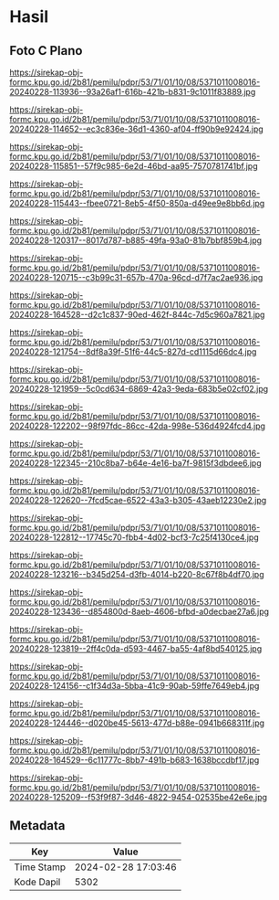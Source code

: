# Hasil

## Foto C Plano

https://sirekap-obj-formc.kpu.go.id/2b81/pemilu/pdpr/53/71/01/10/08/5371011008016-20240228-113936--93a26af1-616b-421b-b831-9c1011f83889.jpg

https://sirekap-obj-formc.kpu.go.id/2b81/pemilu/pdpr/53/71/01/10/08/5371011008016-20240228-114652--ec3c836e-36d1-4360-af04-ff90b9e92424.jpg

https://sirekap-obj-formc.kpu.go.id/2b81/pemilu/pdpr/53/71/01/10/08/5371011008016-20240228-115851--57f9c985-6e2d-46bd-aa95-7570781741bf.jpg

https://sirekap-obj-formc.kpu.go.id/2b81/pemilu/pdpr/53/71/01/10/08/5371011008016-20240228-115443--fbee0721-8eb5-4f50-850a-d49ee9e8bb6d.jpg

https://sirekap-obj-formc.kpu.go.id/2b81/pemilu/pdpr/53/71/01/10/08/5371011008016-20240228-120317--8017d787-b885-49fa-93a0-81b7bbf859b4.jpg

https://sirekap-obj-formc.kpu.go.id/2b81/pemilu/pdpr/53/71/01/10/08/5371011008016-20240228-120715--c3b99c31-657b-470a-96cd-d7f7ac2ae936.jpg

https://sirekap-obj-formc.kpu.go.id/2b81/pemilu/pdpr/53/71/01/10/08/5371011008016-20240228-164528--d2c1c837-90ed-462f-844c-7d5c960a7821.jpg

https://sirekap-obj-formc.kpu.go.id/2b81/pemilu/pdpr/53/71/01/10/08/5371011008016-20240228-121754--8df8a39f-51f6-44c5-827d-cd1115d66dc4.jpg

https://sirekap-obj-formc.kpu.go.id/2b81/pemilu/pdpr/53/71/01/10/08/5371011008016-20240228-121959--5c0cd634-6869-42a3-9eda-683b5e02cf02.jpg

https://sirekap-obj-formc.kpu.go.id/2b81/pemilu/pdpr/53/71/01/10/08/5371011008016-20240228-122202--98f97fdc-86cc-42da-998e-536d4924fcd4.jpg

https://sirekap-obj-formc.kpu.go.id/2b81/pemilu/pdpr/53/71/01/10/08/5371011008016-20240228-122345--210c8ba7-b64e-4e16-ba7f-9815f3dbdee6.jpg

https://sirekap-obj-formc.kpu.go.id/2b81/pemilu/pdpr/53/71/01/10/08/5371011008016-20240228-122620--7fcd5cae-6522-43a3-b305-43aeb12230e2.jpg

https://sirekap-obj-formc.kpu.go.id/2b81/pemilu/pdpr/53/71/01/10/08/5371011008016-20240228-122812--17745c70-fbb4-4d02-bcf3-7c25f4130ce4.jpg

https://sirekap-obj-formc.kpu.go.id/2b81/pemilu/pdpr/53/71/01/10/08/5371011008016-20240228-123216--b345d254-d3fb-4014-b220-8c67f8b4df70.jpg

https://sirekap-obj-formc.kpu.go.id/2b81/pemilu/pdpr/53/71/01/10/08/5371011008016-20240228-123436--d854800d-8aeb-4606-bfbd-a0decbae27a6.jpg

https://sirekap-obj-formc.kpu.go.id/2b81/pemilu/pdpr/53/71/01/10/08/5371011008016-20240228-123819--2ff4c0da-d593-4467-ba55-4af8bd540125.jpg

https://sirekap-obj-formc.kpu.go.id/2b81/pemilu/pdpr/53/71/01/10/08/5371011008016-20240228-124156--c1f34d3a-5bba-41c9-90ab-59ffe7649eb4.jpg

https://sirekap-obj-formc.kpu.go.id/2b81/pemilu/pdpr/53/71/01/10/08/5371011008016-20240228-124446--d020be45-5613-477d-b88e-0941b668311f.jpg

https://sirekap-obj-formc.kpu.go.id/2b81/pemilu/pdpr/53/71/01/10/08/5371011008016-20240228-164529--6c11777c-8bb7-491b-b683-1638bccdbf17.jpg

https://sirekap-obj-formc.kpu.go.id/2b81/pemilu/pdpr/53/71/01/10/08/5371011008016-20240228-125209--f53f9f87-3d46-4822-9454-02535be42e6e.jpg


## Metadata

| Key        | Value               |
| ---------- | ------------------- |
| Time Stamp | 2024-02-28 17:03:46 |
| Kode Dapil | 5302                |



